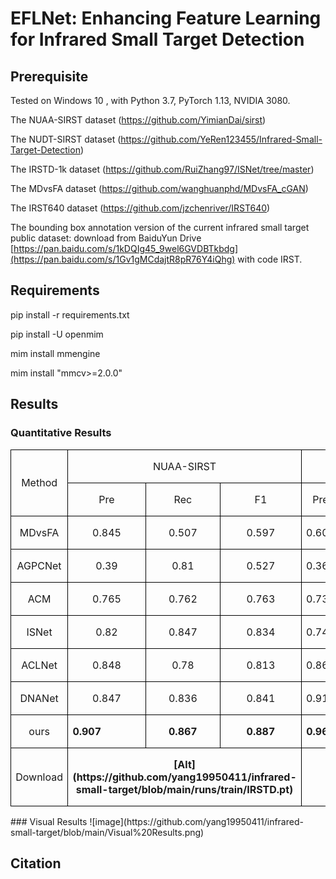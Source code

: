 # EFLNet: Enhancing Feature Learning for Infrared Small Target Detection
## Prerequisite

Tested on Windows 10 , with Python 3.7, PyTorch 1.13, NVIDIA 3080.

The NUAA-SIRST dataset (https://github.com/YimianDai/sirst)

The NUDT-SIRST dataset (https://github.com/YeRen123455/Infrared-Small-Target-Detection)

The IRSTD-1k dataset (https://github.com/RuiZhang97/ISNet/tree/master)

The MDvsFA dataset (https://github.com/wanghuanphd/MDvsFA_cGAN)

The IRST640 dataset (https://github.com/jzchenriver/IRST640)

The bounding box annotation version of the current infrared small target public dataset: download from  BaiduYun Drive [https://pan.baidu.com/s/1kDQIg45_9wel6GVDBTkbdg](https://pan.baidu.com/s/1Gv1gMCdajtR8pR76Y4iQhg) with code IRST.

## Requirements
  pip install -r requirements.txt
 
  pip install -U openmim
  
  mim install mmengine
  
  mim install "mmcv>=2.0.0"

## Results 
### Quantitative Results
<table class="MsoTableGrid" border="1" cellspacing="0" cellpadding="0" style="border-collapse:collapse;border:none;mso-border-alt:solid windowtext .5pt;
 mso-yfti-tbllook:1184;mso-padding-alt:0cm 5.4pt 0cm 5.4pt">
 <tbody><tr style="mso-yfti-irow:0;mso-yfti-firstrow:yes">
  <td width="81" rowspan="2" style="width:60.65pt;border:solid windowtext 1.0pt;
  mso-border-alt:solid windowtext .5pt;padding:0cm 5.4pt 0cm 5.4pt">
  <p class="MsoNormal" align="center" style="text-align:center"><span lang="EN-US">Method<o:p></o:p></span></p>
  </td>
  <td width="158" colspan="3" style="width:118.2pt;border:solid windowtext 1.0pt;
  border-left:none;mso-border-left-alt:solid windowtext .5pt;mso-border-alt:
  solid windowtext .5pt;padding:0cm 5.4pt 0cm 5.4pt">
  <p class="MsoNormal" align="center" style="text-align:center"><span lang="EN-US">NUAA-SIRST<o:p></o:p></span></p>
  </td>
  <td width="158" colspan="3" style="width:118.35pt;border:solid windowtext 1.0pt;
  border-left:none;mso-border-left-alt:solid windowtext .5pt;mso-border-alt:
  solid windowtext .5pt;padding:0cm 5.4pt 0cm 5.4pt">
  <p class="MsoNormal" align="center" style="text-align:center"><span lang="EN-US">NUDT-SIRST<o:p></o:p></span></p>
  </td>
  <td width="157" colspan="3" style="width:117.6pt;border:solid windowtext 1.0pt;
  border-left:none;mso-border-left-alt:solid windowtext .5pt;mso-border-alt:
  solid windowtext .5pt;padding:0cm 5.4pt 0cm 5.4pt">
  <p class="MsoNormal" align="center" style="text-align:center"><span lang="EN-US">IRSTD-1k<o:p></o:p></span></p>
  </td>
 </tr>
 <tr style="mso-yfti-irow:1">
  <td width="53" style="width:39.4pt;border-top:none;border-left:none;border-bottom:
  solid windowtext 1.0pt;border-right:solid windowtext 1.0pt;mso-border-top-alt:
  solid windowtext .5pt;mso-border-left-alt:solid windowtext .5pt;mso-border-alt:
  solid windowtext .5pt;padding:0cm 5.4pt 0cm 5.4pt">
  <p class="MsoNormal" align="center" style="text-align:center"><span lang="EN-US">Pre<o:p></o:p></span></p>
  </td>
  <td width="50" style="width:37.2pt;border-top:none;border-left:none;border-bottom:
  solid windowtext 1.0pt;border-right:solid windowtext 1.0pt;mso-border-top-alt:
  solid windowtext .5pt;mso-border-left-alt:solid windowtext .5pt;mso-border-alt:
  solid windowtext .5pt;padding:0cm 5.4pt 0cm 5.4pt">
  <p class="MsoNormal" align="center" style="text-align:center"><span lang="EN-US">Rec<o:p></o:p></span></p>
  </td>
  <td width="55" style="width:41.6pt;border-top:none;border-left:none;border-bottom:
  solid windowtext 1.0pt;border-right:solid windowtext 1.0pt;mso-border-top-alt:
  solid windowtext .5pt;mso-border-left-alt:solid windowtext .5pt;mso-border-alt:
  solid windowtext .5pt;padding:0cm 5.4pt 0cm 5.4pt">
  <p class="MsoNormal" align="center" style="text-align:center"><span lang="EN-US">F1<o:p></o:p></span></p>
  </td>
  <td width="53" style="width:39.45pt;border-top:none;border-left:none;
  border-bottom:solid windowtext 1.0pt;border-right:solid windowtext 1.0pt;
  mso-border-top-alt:solid windowtext .5pt;mso-border-left-alt:solid windowtext .5pt;
  mso-border-alt:solid windowtext .5pt;padding:0cm 5.4pt 0cm 5.4pt">
  <p class="MsoNormal" align="center" style="text-align:center"><span lang="EN-US">Pre<o:p></o:p></span></p>
  </td>
  <td width="53" style="width:39.45pt;border-top:none;border-left:none;
  border-bottom:solid windowtext 1.0pt;border-right:solid windowtext 1.0pt;
  mso-border-top-alt:solid windowtext .5pt;mso-border-left-alt:solid windowtext .5pt;
  mso-border-alt:solid windowtext .5pt;padding:0cm 5.4pt 0cm 5.4pt">
  <p class="MsoNormal" align="center" style="text-align:center"><span lang="EN-US">Rec<o:p></o:p></span></p>
  </td>
  <td width="53" style="width:39.45pt;border-top:none;border-left:none;
  border-bottom:solid windowtext 1.0pt;border-right:solid windowtext 1.0pt;
  mso-border-top-alt:solid windowtext .5pt;mso-border-left-alt:solid windowtext .5pt;
  mso-border-alt:solid windowtext .5pt;padding:0cm 5.4pt 0cm 5.4pt">
  <p class="MsoNormal" align="center" style="text-align:center"><span lang="EN-US">F1<o:p></o:p></span></p>
  </td>
  <td width="53" style="width:39.45pt;border-top:none;border-left:none;
  border-bottom:solid windowtext 1.0pt;border-right:solid windowtext 1.0pt;
  mso-border-top-alt:solid windowtext .5pt;mso-border-left-alt:solid windowtext .5pt;
  mso-border-alt:solid windowtext .5pt;padding:0cm 5.4pt 0cm 5.4pt">
  <p class="MsoNormal" align="center" style="text-align:center"><span lang="EN-US">Pre<o:p></o:p></span></p>
  </td>
  <td width="53" style="width:39.45pt;border-top:none;border-left:none;
  border-bottom:solid windowtext 1.0pt;border-right:solid windowtext 1.0pt;
  mso-border-top-alt:solid windowtext .5pt;mso-border-left-alt:solid windowtext .5pt;
  mso-border-alt:solid windowtext .5pt;padding:0cm 5.4pt 0cm 5.4pt">
  <p class="MsoNormal" align="center" style="text-align:center"><span lang="EN-US">Rec<o:p></o:p></span></p>
  </td>
  <td width="52" style="width:38.7pt;border-top:none;border-left:none;border-bottom:
  solid windowtext 1.0pt;border-right:solid windowtext 1.0pt;mso-border-top-alt:
  solid windowtext .5pt;mso-border-left-alt:solid windowtext .5pt;mso-border-alt:
  solid windowtext .5pt;padding:0cm 5.4pt 0cm 5.4pt">
  <p class="MsoNormal" align="center" style="text-align:center"><span lang="EN-US">F1<o:p></o:p></span></p>
  </td>
 </tr>
 <tr style="mso-yfti-irow:2">
  <td width="81" style="width:60.65pt;border:solid windowtext 1.0pt;border-top:
  none;mso-border-top-alt:solid windowtext .5pt;mso-border-alt:solid windowtext .5pt;
  padding:0cm 5.4pt 0cm 5.4pt">
  <p class="MsoNormal" align="center" style="text-align:center"><span class="SpellE"><span lang="EN-US">MDvsFA</span></span><span lang="EN-US"><o:p></o:p></span></p>
  </td>
  <td width="53" valign="top" style="width:39.4pt;border-top:none;border-left:none;
  border-bottom:solid windowtext 1.0pt;border-right:solid windowtext 1.0pt;
  mso-border-top-alt:solid windowtext .5pt;mso-border-left-alt:solid windowtext .5pt;
  mso-border-alt:solid windowtext .5pt;padding:0cm 5.4pt 0cm 5.4pt">
  <p class="MsoNormal" align="center" style="text-align:center"><span lang="EN-US">0.845<o:p></o:p></span></p>
  </td>
  <td width="50" valign="top" style="width:37.2pt;border-top:none;border-left:none;
  border-bottom:solid windowtext 1.0pt;border-right:solid windowtext 1.0pt;
  mso-border-top-alt:solid windowtext .5pt;mso-border-left-alt:solid windowtext .5pt;
  mso-border-alt:solid windowtext .5pt;padding:0cm 5.4pt 0cm 5.4pt">
  <p class="MsoNormal" align="center" style="text-align:center"><span lang="EN-US">0.507<o:p></o:p></span></p>
  </td>
  <td width="55" valign="top" style="width:41.6pt;border-top:none;border-left:none;
  border-bottom:solid windowtext 1.0pt;border-right:solid windowtext 1.0pt;
  mso-border-top-alt:solid windowtext .5pt;mso-border-left-alt:solid windowtext .5pt;
  mso-border-alt:solid windowtext .5pt;padding:0cm 5.4pt 0cm 5.4pt">
  <p class="MsoNormal" align="center" style="text-align:center"><span lang="EN-US">0.597<o:p></o:p></span></p>
  </td>
  <td width="53" valign="top" style="width:39.45pt;border-top:none;border-left:
  none;border-bottom:solid windowtext 1.0pt;border-right:solid windowtext 1.0pt;
  mso-border-top-alt:solid windowtext .5pt;mso-border-left-alt:solid windowtext .5pt;
  mso-border-alt:solid windowtext .5pt;padding:0cm 5.4pt 0cm 5.4pt">
  <p class="MsoNormal" align="center" style="text-align:center"><span lang="EN-US">0.608<o:p></o:p></span></p>
  </td>
  <td width="53" valign="top" style="width:39.45pt;border-top:none;border-left:
  none;border-bottom:solid windowtext 1.0pt;border-right:solid windowtext 1.0pt;
  mso-border-top-alt:solid windowtext .5pt;mso-border-left-alt:solid windowtext .5pt;
  mso-border-alt:solid windowtext .5pt;padding:0cm 5.4pt 0cm 5.4pt">
  <p class="MsoNormal" align="center" style="text-align:center"><span lang="EN-US">0.192<o:p></o:p></span></p>
  </td>
  <td width="53" valign="top" style="width:39.45pt;border-top:none;border-left:
  none;border-bottom:solid windowtext 1.0pt;border-right:solid windowtext 1.0pt;
  mso-border-top-alt:solid windowtext .5pt;mso-border-left-alt:solid windowtext .5pt;
  mso-border-alt:solid windowtext .5pt;padding:0cm 5.4pt 0cm 5.4pt">
  <p class="MsoNormal" align="center" style="text-align:center"><span lang="EN-US">0.262<o:p></o:p></span></p>
  </td>
  <td width="53" valign="top" style="width:39.45pt;border-top:none;border-left:
  none;border-bottom:solid windowtext 1.0pt;border-right:solid windowtext 1.0pt;
  mso-border-top-alt:solid windowtext .5pt;mso-border-left-alt:solid windowtext .5pt;
  mso-border-alt:solid windowtext .5pt;padding:0cm 5.4pt 0cm 5.4pt">
  <p class="MsoNormal" align="center" style="text-align:center"><span lang="EN-US">0.55<o:p></o:p></span></p>
  </td>
  <td width="53" valign="top" style="width:39.45pt;border-top:none;border-left:
  none;border-bottom:solid windowtext 1.0pt;border-right:solid windowtext 1.0pt;
  mso-border-top-alt:solid windowtext .5pt;mso-border-left-alt:solid windowtext .5pt;
  mso-border-alt:solid windowtext .5pt;padding:0cm 5.4pt 0cm 5.4pt">
  <p class="MsoNormal" align="center" style="text-align:center"><span lang="EN-US">0.483<o:p></o:p></span></p>
  </td>
  <td width="52" valign="top" style="width:38.7pt;border-top:none;border-left:none;
  border-bottom:solid windowtext 1.0pt;border-right:solid windowtext 1.0pt;
  mso-border-top-alt:solid windowtext .5pt;mso-border-left-alt:solid windowtext .5pt;
  mso-border-alt:solid windowtext .5pt;padding:0cm 5.4pt 0cm 5.4pt">
  <p class="MsoNormal" align="center" style="text-align:center"><span lang="EN-US">0.475<o:p></o:p></span></p>
  </td>
 </tr>
 <tr style="mso-yfti-irow:3">
  <td width="81" valign="top" style="width:60.65pt;border:solid windowtext 1.0pt;
  border-top:none;mso-border-top-alt:solid windowtext .5pt;mso-border-alt:solid windowtext .5pt;
  padding:0cm 5.4pt 0cm 5.4pt">
  <p class="MsoNormal" align="center" style="text-align:center"><span class="SpellE"><span lang="EN-US">AGPCNet</span></span><span lang="EN-US"><o:p></o:p></span></p>
  </td>
  <td width="53" valign="top" style="width:39.4pt;border-top:none;border-left:none;
  border-bottom:solid windowtext 1.0pt;border-right:solid windowtext 1.0pt;
  mso-border-top-alt:solid windowtext .5pt;mso-border-left-alt:solid windowtext .5pt;
  mso-border-alt:solid windowtext .5pt;padding:0cm 5.4pt 0cm 5.4pt">
  <p class="MsoNormal" align="center" style="text-align:center"><span lang="EN-US">0.39<o:p></o:p></span></p>
  </td>
  <td width="50" valign="top" style="width:37.2pt;border-top:none;border-left:none;
  border-bottom:solid windowtext 1.0pt;border-right:solid windowtext 1.0pt;
  mso-border-top-alt:solid windowtext .5pt;mso-border-left-alt:solid windowtext .5pt;
  mso-border-alt:solid windowtext .5pt;padding:0cm 5.4pt 0cm 5.4pt">
  <p class="MsoNormal" align="center" style="text-align:center"><span lang="EN-US">0.81<o:p></o:p></span></p>
  </td>
  <td width="55" valign="top" style="width:41.6pt;border-top:none;border-left:none;
  border-bottom:solid windowtext 1.0pt;border-right:solid windowtext 1.0pt;
  mso-border-top-alt:solid windowtext .5pt;mso-border-left-alt:solid windowtext .5pt;
  mso-border-alt:solid windowtext .5pt;padding:0cm 5.4pt 0cm 5.4pt">
  <p class="MsoNormal" align="center" style="text-align:center"><span lang="EN-US">0.527<o:p></o:p></span></p>
  </td>
  <td width="53" valign="top" style="width:39.45pt;border-top:none;border-left:
  none;border-bottom:solid windowtext 1.0pt;border-right:solid windowtext 1.0pt;
  mso-border-top-alt:solid windowtext .5pt;mso-border-left-alt:solid windowtext .5pt;
  mso-border-alt:solid windowtext .5pt;padding:0cm 5.4pt 0cm 5.4pt">
  <p class="MsoNormal" align="center" style="text-align:center"><span lang="EN-US">0.368<o:p></o:p></span></p>
  </td>
  <td width="53" valign="top" style="width:39.45pt;border-top:none;border-left:
  none;border-bottom:solid windowtext 1.0pt;border-right:solid windowtext 1.0pt;
  mso-border-top-alt:solid windowtext .5pt;mso-border-left-alt:solid windowtext .5pt;
  mso-border-alt:solid windowtext .5pt;padding:0cm 5.4pt 0cm 5.4pt">
  <p class="MsoNormal" align="center" style="text-align:center"><span lang="EN-US">0.684<o:p></o:p></span></p>
  </td>
  <td width="53" valign="top" style="width:39.45pt;border-top:none;border-left:
  none;border-bottom:solid windowtext 1.0pt;border-right:solid windowtext 1.0pt;
  mso-border-top-alt:solid windowtext .5pt;mso-border-left-alt:solid windowtext .5pt;
  mso-border-alt:solid windowtext .5pt;padding:0cm 5.4pt 0cm 5.4pt">
  <p class="MsoNormal" align="center" style="text-align:center"><span lang="EN-US">0.479<o:p></o:p></span></p>
  </td>
  <td width="53" valign="top" style="width:39.45pt;border-top:none;border-left:
  none;border-bottom:solid windowtext 1.0pt;border-right:solid windowtext 1.0pt;
  mso-border-top-alt:solid windowtext .5pt;mso-border-left-alt:solid windowtext .5pt;
  mso-border-alt:solid windowtext .5pt;padding:0cm 5.4pt 0cm 5.4pt">
  <p class="MsoNormal" align="center" style="text-align:center"><span lang="EN-US">0.415<o:p></o:p></span></p>
  </td>
  <td width="53" valign="top" style="width:39.45pt;border-top:none;border-left:
  none;border-bottom:solid windowtext 1.0pt;border-right:solid windowtext 1.0pt;
  mso-border-top-alt:solid windowtext .5pt;mso-border-left-alt:solid windowtext .5pt;
  mso-border-alt:solid windowtext .5pt;padding:0cm 5.4pt 0cm 5.4pt">
  <p class="MsoNormal" align="center" style="text-align:center"><span lang="EN-US">0.47<o:p></o:p></span></p>
  </td>
  <td width="52" valign="top" style="width:38.7pt;border-top:none;border-left:none;
  border-bottom:solid windowtext 1.0pt;border-right:solid windowtext 1.0pt;
  mso-border-top-alt:solid windowtext .5pt;mso-border-left-alt:solid windowtext .5pt;
  mso-border-alt:solid windowtext .5pt;padding:0cm 5.4pt 0cm 5.4pt">
  <p class="MsoNormal" align="center" style="text-align:center"><span lang="EN-US">0.441<o:p></o:p></span></p>
  </td>
 </tr>
 <tr style="mso-yfti-irow:4">
  <td width="81" style="width:60.65pt;border:solid windowtext 1.0pt;border-top:
  none;mso-border-top-alt:solid windowtext .5pt;mso-border-alt:solid windowtext .5pt;
  padding:0cm 5.4pt 0cm 5.4pt">
  <p class="MsoNormal" align="center" style="text-align:center"><span lang="EN-US">ACM<o:p></o:p></span></p>
  </td>
  <td width="53" valign="top" style="width:39.4pt;border-top:none;border-left:none;
  border-bottom:solid windowtext 1.0pt;border-right:solid windowtext 1.0pt;
  mso-border-top-alt:solid windowtext .5pt;mso-border-left-alt:solid windowtext .5pt;
  mso-border-alt:solid windowtext .5pt;padding:0cm 5.4pt 0cm 5.4pt">
  <p class="MsoNormal" align="center" style="text-align:center"><span lang="EN-US">0.765<o:p></o:p></span></p>
  </td>
  <td width="50" valign="top" style="width:37.2pt;border-top:none;border-left:none;
  border-bottom:solid windowtext 1.0pt;border-right:solid windowtext 1.0pt;
  mso-border-top-alt:solid windowtext .5pt;mso-border-left-alt:solid windowtext .5pt;
  mso-border-alt:solid windowtext .5pt;padding:0cm 5.4pt 0cm 5.4pt">
  <p class="MsoNormal" align="center" style="text-align:center"><span lang="EN-US">0.762<o:p></o:p></span></p>
  </td>
  <td width="55" valign="top" style="width:41.6pt;border-top:none;border-left:none;
  border-bottom:solid windowtext 1.0pt;border-right:solid windowtext 1.0pt;
  mso-border-top-alt:solid windowtext .5pt;mso-border-left-alt:solid windowtext .5pt;
  mso-border-alt:solid windowtext .5pt;padding:0cm 5.4pt 0cm 5.4pt">
  <p class="MsoNormal" align="center" style="text-align:center"><span lang="EN-US">0.763<o:p></o:p></span></p>
  </td>
  <td width="53" valign="top" style="width:39.45pt;border-top:none;border-left:
  none;border-bottom:solid windowtext 1.0pt;border-right:solid windowtext 1.0pt;
  mso-border-top-alt:solid windowtext .5pt;mso-border-left-alt:solid windowtext .5pt;
  mso-border-alt:solid windowtext .5pt;padding:0cm 5.4pt 0cm 5.4pt">
  <p class="MsoNormal" align="center" style="text-align:center"><span lang="EN-US">0.732<o:p></o:p></span></p>
  </td>
  <td width="53" valign="top" style="width:39.45pt;border-top:none;border-left:
  none;border-bottom:solid windowtext 1.0pt;border-right:solid windowtext 1.0pt;
  mso-border-top-alt:solid windowtext .5pt;mso-border-left-alt:solid windowtext .5pt;
  mso-border-alt:solid windowtext .5pt;padding:0cm 5.4pt 0cm 5.4pt">
  <p class="MsoNormal" align="center" style="text-align:center"><span lang="EN-US">0.745<o:p></o:p></span></p>
  </td>
  <td width="53" valign="top" style="width:39.45pt;border-top:none;border-left:
  none;border-bottom:solid windowtext 1.0pt;border-right:solid windowtext 1.0pt;
  mso-border-top-alt:solid windowtext .5pt;mso-border-left-alt:solid windowtext .5pt;
  mso-border-alt:solid windowtext .5pt;padding:0cm 5.4pt 0cm 5.4pt">
  <p class="MsoNormal" align="center" style="text-align:center"><span lang="EN-US">0.738<o:p></o:p></span></p>
  </td>
  <td width="53" valign="top" style="width:39.45pt;border-top:none;border-left:
  none;border-bottom:solid windowtext 1.0pt;border-right:solid windowtext 1.0pt;
  mso-border-top-alt:solid windowtext .5pt;mso-border-left-alt:solid windowtext .5pt;
  mso-border-alt:solid windowtext .5pt;padding:0cm 5.4pt 0cm 5.4pt">
  <p class="MsoNormal" align="center" style="text-align:center"><span lang="EN-US">0.679<o:p></o:p></span></p>
  </td>
  <td width="53" valign="top" style="width:39.45pt;border-top:none;border-left:
  none;border-bottom:solid windowtext 1.0pt;border-right:solid windowtext 1.0pt;
  mso-border-top-alt:solid windowtext .5pt;mso-border-left-alt:solid windowtext .5pt;
  mso-border-alt:solid windowtext .5pt;padding:0cm 5.4pt 0cm 5.4pt">
  <p class="MsoNormal" align="center" style="text-align:center"><span lang="EN-US">0.605<o:p></o:p></span></p>
  </td>
  <td width="52" valign="top" style="width:38.7pt;border-top:none;border-left:none;
  border-bottom:solid windowtext 1.0pt;border-right:solid windowtext 1.0pt;
  mso-border-top-alt:solid windowtext .5pt;mso-border-left-alt:solid windowtext .5pt;
  mso-border-alt:solid windowtext .5pt;padding:0cm 5.4pt 0cm 5.4pt">
  <p class="MsoNormal" align="center" style="text-align:center"><span lang="EN-US">0.64<o:p></o:p></span></p>
  </td>
 </tr>
 <tr style="mso-yfti-irow:5">
  <td width="81" style="width:60.65pt;border:solid windowtext 1.0pt;border-top:
  none;mso-border-top-alt:solid windowtext .5pt;mso-border-alt:solid windowtext .5pt;
  padding:0cm 5.4pt 0cm 5.4pt">
  <p class="MsoNormal" align="center" style="text-align:center"><span class="SpellE"><span lang="EN-US">ISNet</span></span><span lang="EN-US"><o:p></o:p></span></p>
  </td>
  <td width="53" valign="top" style="width:39.4pt;border-top:none;border-left:none;
  border-bottom:solid windowtext 1.0pt;border-right:solid windowtext 1.0pt;
  mso-border-top-alt:solid windowtext .5pt;mso-border-left-alt:solid windowtext .5pt;
  mso-border-alt:solid windowtext .5pt;padding:0cm 5.4pt 0cm 5.4pt">
  <p class="MsoNormal" align="center" style="text-align:center"><span lang="EN-US">0.82</span><span lang="EN-US" style="font-size:12.0pt;mso-bidi-font-family:&quot;Times New Roman&quot;"><o:p></o:p></span></p>
  </td>
  <td width="50" valign="top" style="width:37.2pt;border-top:none;border-left:none;
  border-bottom:solid windowtext 1.0pt;border-right:solid windowtext 1.0pt;
  mso-border-top-alt:solid windowtext .5pt;mso-border-left-alt:solid windowtext .5pt;
  mso-border-alt:solid windowtext .5pt;padding:0cm 5.4pt 0cm 5.4pt">
  <p class="MsoNormal" align="center" style="text-align:center"><span lang="EN-US">0.847</span><span lang="EN-US" style="font-size:12.0pt;mso-bidi-font-family:&quot;Times New Roman&quot;"><o:p></o:p></span></p>
  </td>
  <td width="55" valign="top" style="width:41.6pt;border-top:none;border-left:none;
  border-bottom:solid windowtext 1.0pt;border-right:solid windowtext 1.0pt;
  mso-border-top-alt:solid windowtext .5pt;mso-border-left-alt:solid windowtext .5pt;
  mso-border-alt:solid windowtext .5pt;padding:0cm 5.4pt 0cm 5.4pt">
  <p class="MsoNormal" align="center" style="text-align:center"><span lang="EN-US">0.834</span><span lang="EN-US" style="font-size:12.0pt;mso-bidi-font-family:&quot;Times New Roman&quot;"><o:p></o:p></span></p>
  </td>
  <td width="53" valign="top" style="width:39.45pt;border-top:none;border-left:
  none;border-bottom:solid windowtext 1.0pt;border-right:solid windowtext 1.0pt;
  mso-border-top-alt:solid windowtext .5pt;mso-border-left-alt:solid windowtext .5pt;
  mso-border-alt:solid windowtext .5pt;padding:0cm 5.4pt 0cm 5.4pt">
  <p class="MsoNormal" align="center" style="text-align:center"><span lang="EN-US">0.742</span><span lang="EN-US" style="font-size:12.0pt;mso-bidi-font-family:&quot;Times New Roman&quot;"><o:p></o:p></span></p>
  </td>
  <td width="53" valign="top" style="width:39.45pt;border-top:none;border-left:
  none;border-bottom:solid windowtext 1.0pt;border-right:solid windowtext 1.0pt;
  mso-border-top-alt:solid windowtext .5pt;mso-border-left-alt:solid windowtext .5pt;
  mso-border-alt:solid windowtext .5pt;padding:0cm 5.4pt 0cm 5.4pt">
  <p class="MsoNormal" align="center" style="text-align:center"><span lang="EN-US">0.834</span><span lang="EN-US" style="font-size:12.0pt;mso-bidi-font-family:&quot;Times New Roman&quot;"><o:p></o:p></span></p>
  </td>
  <td width="53" valign="top" style="width:39.45pt;border-top:none;border-left:
  none;border-bottom:solid windowtext 1.0pt;border-right:solid windowtext 1.0pt;
  mso-border-top-alt:solid windowtext .5pt;mso-border-left-alt:solid windowtext .5pt;
  mso-border-alt:solid windowtext .5pt;padding:0cm 5.4pt 0cm 5.4pt">
  <p class="MsoNormal" align="center" style="text-align:center"><span lang="EN-US">0.785</span><span lang="EN-US" style="font-size:12.0pt;mso-bidi-font-family:&quot;Times New Roman&quot;"><o:p></o:p></span></p>
  </td>
  <td width="53" valign="top" style="width:39.45pt;border-top:none;border-left:
  none;border-bottom:solid windowtext 1.0pt;border-right:solid windowtext 1.0pt;
  mso-border-top-alt:solid windowtext .5pt;mso-border-left-alt:solid windowtext .5pt;
  mso-border-alt:solid windowtext .5pt;padding:0cm 5.4pt 0cm 5.4pt">
  <p class="MsoNormal" align="center" style="text-align:center"><span lang="EN-US">0.718</span><span lang="EN-US" style="font-size:12.0pt;mso-bidi-font-family:&quot;Times New Roman&quot;"><o:p></o:p></span></p>
  </td>
  <td width="53" valign="top" style="width:39.45pt;border-top:none;border-left:
  none;border-bottom:solid windowtext 1.0pt;border-right:solid windowtext 1.0pt;
  mso-border-top-alt:solid windowtext .5pt;mso-border-left-alt:solid windowtext .5pt;
  mso-border-alt:solid windowtext .5pt;padding:0cm 5.4pt 0cm 5.4pt">
  <p class="MsoNormal" align="center" style="text-align:center"><span lang="EN-US">0.741</span><span lang="EN-US" style="font-size:12.0pt;mso-bidi-font-family:&quot;Times New Roman&quot;"><o:p></o:p></span></p>
  </td>
  <td width="52" valign="top" style="width:38.7pt;border-top:none;border-left:none;
  border-bottom:solid windowtext 1.0pt;border-right:solid windowtext 1.0pt;
  mso-border-top-alt:solid windowtext .5pt;mso-border-left-alt:solid windowtext .5pt;
  mso-border-alt:solid windowtext .5pt;padding:0cm 5.4pt 0cm 5.4pt">
  <p class="MsoNormal" align="center" style="text-align:center"><span lang="EN-US">0.729</span><span lang="EN-US" style="font-size:12.0pt;mso-bidi-font-family:&quot;Times New Roman&quot;"><o:p></o:p></span></p>
  </td>
 </tr>
 <tr style="mso-yfti-irow:6">
  <td width="81" style="width:60.65pt;border:solid windowtext 1.0pt;border-top:
  none;mso-border-top-alt:solid windowtext .5pt;mso-border-alt:solid windowtext .5pt;
  padding:0cm 5.4pt 0cm 5.4pt">
  <p class="MsoNormal" align="center" style="text-align:center"><span class="SpellE"><span lang="EN-US">ACLNet</span></span><span lang="EN-US"><o:p></o:p></span></p>
  </td>
  <td width="53" valign="top" style="width:39.4pt;border-top:none;border-left:none;
  border-bottom:solid windowtext 1.0pt;border-right:solid windowtext 1.0pt;
  mso-border-top-alt:solid windowtext .5pt;mso-border-left-alt:solid windowtext .5pt;
  mso-border-alt:solid windowtext .5pt;padding:0cm 5.4pt 0cm 5.4pt">
  <p class="MsoNormal" align="center" style="text-align:center"><span lang="EN-US">0.848</span><span lang="EN-US" style="font-size:12.0pt;mso-bidi-font-family:&quot;Times New Roman&quot;"><o:p></o:p></span></p>
  </td>
  <td width="50" valign="top" style="width:37.2pt;border-top:none;border-left:none;
  border-bottom:solid windowtext 1.0pt;border-right:solid windowtext 1.0pt;
  mso-border-top-alt:solid windowtext .5pt;mso-border-left-alt:solid windowtext .5pt;
  mso-border-alt:solid windowtext .5pt;padding:0cm 5.4pt 0cm 5.4pt">
  <p class="MsoNormal" align="center" style="text-align:center"><span lang="EN-US">0.78</span><span lang="EN-US" style="font-size:12.0pt;mso-bidi-font-family:&quot;Times New Roman&quot;"><o:p></o:p></span></p>
  </td>
  <td width="55" valign="top" style="width:41.6pt;border-top:none;border-left:none;
  border-bottom:solid windowtext 1.0pt;border-right:solid windowtext 1.0pt;
  mso-border-top-alt:solid windowtext .5pt;mso-border-left-alt:solid windowtext .5pt;
  mso-border-alt:solid windowtext .5pt;padding:0cm 5.4pt 0cm 5.4pt">
  <p class="MsoNormal" align="center" style="text-align:center"><span lang="EN-US">0.813</span><span lang="EN-US" style="font-size:12.0pt;mso-bidi-font-family:&quot;Times New Roman&quot;"><o:p></o:p></span></p>
  </td>
  <td width="53" valign="top" style="width:39.45pt;border-top:none;border-left:
  none;border-bottom:solid windowtext 1.0pt;border-right:solid windowtext 1.0pt;
  mso-border-top-alt:solid windowtext .5pt;mso-border-left-alt:solid windowtext .5pt;
  mso-border-alt:solid windowtext .5pt;padding:0cm 5.4pt 0cm 5.4pt">
  <p class="MsoNormal" align="center" style="text-align:center"><span lang="EN-US">0.868</span><span lang="EN-US" style="font-size:12.0pt;mso-bidi-font-family:&quot;Times New Roman&quot;"><o:p></o:p></span></p>
  </td>
  <td width="53" valign="top" style="width:39.45pt;border-top:none;border-left:
  none;border-bottom:solid windowtext 1.0pt;border-right:solid windowtext 1.0pt;
  mso-border-top-alt:solid windowtext .5pt;mso-border-left-alt:solid windowtext .5pt;
  mso-border-alt:solid windowtext .5pt;padding:0cm 5.4pt 0cm 5.4pt">
  <p class="MsoNormal" align="center" style="text-align:center"><span lang="EN-US">0.772</span><span lang="EN-US" style="font-size:12.0pt;mso-bidi-font-family:&quot;Times New Roman&quot;"><o:p></o:p></span></p>
  </td>
  <td width="53" valign="top" style="width:39.45pt;border-top:none;border-left:
  none;border-bottom:solid windowtext 1.0pt;border-right:solid windowtext 1.0pt;
  mso-border-top-alt:solid windowtext .5pt;mso-border-left-alt:solid windowtext .5pt;
  mso-border-alt:solid windowtext .5pt;padding:0cm 5.4pt 0cm 5.4pt">
  <p class="MsoNormal" align="center" style="text-align:center"><span lang="EN-US">0.817</span><span lang="EN-US" style="font-size:12.0pt;mso-bidi-font-family:&quot;Times New Roman&quot;"><o:p></o:p></span></p>
  </td>
  <td width="53" valign="top" style="width:39.45pt;border-top:none;border-left:
  none;border-bottom:solid windowtext 1.0pt;border-right:solid windowtext 1.0pt;
  mso-border-top-alt:solid windowtext .5pt;mso-border-left-alt:solid windowtext .5pt;
  mso-border-alt:solid windowtext .5pt;padding:0cm 5.4pt 0cm 5.4pt">
  <p class="MsoNormal" align="center" style="text-align:center"><span lang="EN-US">0.843</span><span lang="EN-US" style="font-size:12.0pt;mso-bidi-font-family:&quot;Times New Roman&quot;"><o:p></o:p></span></p>
  </td>
  <td width="53" valign="top" style="width:39.45pt;border-top:none;border-left:
  none;border-bottom:solid windowtext 1.0pt;border-right:solid windowtext 1.0pt;
  mso-border-top-alt:solid windowtext .5pt;mso-border-left-alt:solid windowtext .5pt;
  mso-border-alt:solid windowtext .5pt;padding:0cm 5.4pt 0cm 5.4pt">
  <p class="MsoNormal" align="center" style="text-align:center"><span lang="EN-US">0.656</span><span lang="EN-US" style="font-size:12.0pt;mso-bidi-font-family:&quot;Times New Roman&quot;"><o:p></o:p></span></p>
  </td>
  <td width="52" valign="top" style="width:38.7pt;border-top:none;border-left:none;
  border-bottom:solid windowtext 1.0pt;border-right:solid windowtext 1.0pt;
  mso-border-top-alt:solid windowtext .5pt;mso-border-left-alt:solid windowtext .5pt;
  mso-border-alt:solid windowtext .5pt;padding:0cm 5.4pt 0cm 5.4pt">
  <p class="MsoNormal" align="center" style="text-align:center"><span lang="EN-US">0.738</span><span lang="EN-US" style="font-size:12.0pt;mso-bidi-font-family:&quot;Times New Roman&quot;"><o:p></o:p></span></p>
  </td>
 </tr>
 <tr style="mso-yfti-irow:7">
  <td width="81" style="width:60.65pt;border:solid windowtext 1.0pt;border-top:
  none;mso-border-top-alt:solid windowtext .5pt;mso-border-alt:solid windowtext .5pt;
  padding:0cm 5.4pt 0cm 5.4pt">
  <p class="MsoNormal" align="center" style="text-align:center"><span class="SpellE"><span lang="EN-US">DNANet</span></span><span lang="EN-US"><o:p></o:p></span></p>
  </td>
  <td width="53" valign="top" style="width:39.4pt;border-top:none;border-left:none;
  border-bottom:solid windowtext 1.0pt;border-right:solid windowtext 1.0pt;
  mso-border-top-alt:solid windowtext .5pt;mso-border-left-alt:solid windowtext .5pt;
  mso-border-alt:solid windowtext .5pt;padding:0cm 5.4pt 0cm 5.4pt">
  <p class="MsoNormal" align="center" style="text-align:center"><span lang="EN-US">0.847</span><span lang="EN-US" style="font-size:12.0pt;mso-bidi-font-family:&quot;Times New Roman&quot;"><o:p></o:p></span></p>
  </td>
  <td width="50" valign="top" style="width:37.2pt;border-top:none;border-left:none;
  border-bottom:solid windowtext 1.0pt;border-right:solid windowtext 1.0pt;
  mso-border-top-alt:solid windowtext .5pt;mso-border-left-alt:solid windowtext .5pt;
  mso-border-alt:solid windowtext .5pt;padding:0cm 5.4pt 0cm 5.4pt">
  <p class="MsoNormal" align="center" style="text-align:center"><span lang="EN-US">0.836</span><span lang="EN-US" style="font-size:12.0pt;mso-bidi-font-family:&quot;Times New Roman&quot;"><o:p></o:p></span></p>
  </td>
  <td width="55" valign="top" style="width:41.6pt;border-top:none;border-left:none;
  border-bottom:solid windowtext 1.0pt;border-right:solid windowtext 1.0pt;
  mso-border-top-alt:solid windowtext .5pt;mso-border-left-alt:solid windowtext .5pt;
  mso-border-alt:solid windowtext .5pt;padding:0cm 5.4pt 0cm 5.4pt">
  <p class="MsoNormal" align="center" style="text-align:center"><span lang="EN-US">0.841</span><span lang="EN-US" style="font-size:12.0pt;mso-bidi-font-family:&quot;Times New Roman&quot;"><o:p></o:p></span></p>
  </td>
  <td width="53" valign="top" style="width:39.45pt;border-top:none;border-left:
  none;border-bottom:solid windowtext 1.0pt;border-right:solid windowtext 1.0pt;
  mso-border-top-alt:solid windowtext .5pt;mso-border-left-alt:solid windowtext .5pt;
  mso-border-alt:solid windowtext .5pt;padding:0cm 5.4pt 0cm 5.4pt">
  <p class="MsoNormal" align="center" style="text-align:center"><span lang="EN-US">0.914</span><span lang="EN-US" style="font-size:12.0pt;mso-bidi-font-family:&quot;Times New Roman&quot;"><o:p></o:p></span></p>
  </td>
  <td width="53" valign="top" style="width:39.45pt;border-top:none;border-left:
  none;border-bottom:solid windowtext 1.0pt;border-right:solid windowtext 1.0pt;
  mso-border-top-alt:solid windowtext .5pt;mso-border-left-alt:solid windowtext .5pt;
  mso-border-alt:solid windowtext .5pt;padding:0cm 5.4pt 0cm 5.4pt">
  <p class="MsoNormal" align="center" style="text-align:center"><span lang="EN-US">0.889</span><span lang="EN-US" style="font-size:12.0pt;mso-bidi-font-family:&quot;Times New Roman&quot;"><o:p></o:p></span></p>
  </td>
  <td width="53" valign="top" style="width:39.45pt;border-top:none;border-left:
  none;border-bottom:solid windowtext 1.0pt;border-right:solid windowtext 1.0pt;
  mso-border-top-alt:solid windowtext .5pt;mso-border-left-alt:solid windowtext .5pt;
  mso-border-alt:solid windowtext .5pt;padding:0cm 5.4pt 0cm 5.4pt">
  <p class="MsoNormal" align="center" style="text-align:center"><span lang="EN-US">0.901</span><span lang="EN-US" style="font-size:12.0pt;mso-bidi-font-family:&quot;Times New Roman&quot;"><o:p></o:p></span></p>
  </td>
  <td width="53" valign="top" style="width:39.45pt;border-top:none;border-left:
  none;border-bottom:solid windowtext 1.0pt;border-right:solid windowtext 1.0pt;
  mso-border-top-alt:solid windowtext .5pt;mso-border-left-alt:solid windowtext .5pt;
  mso-border-alt:solid windowtext .5pt;padding:0cm 5.4pt 0cm 5.4pt">
  <p class="MsoNormal" align="center" style="text-align:center"><span lang="EN-US">0.768</span><span lang="EN-US" style="font-size:12.0pt;mso-bidi-font-family:&quot;Times New Roman&quot;"><o:p></o:p></span></p>
  </td>
  <td width="53" valign="top" style="width:39.45pt;border-top:none;border-left:
  none;border-bottom:solid windowtext 1.0pt;border-right:solid windowtext 1.0pt;
  mso-border-top-alt:solid windowtext .5pt;mso-border-left-alt:solid windowtext .5pt;
  mso-border-alt:solid windowtext .5pt;padding:0cm 5.4pt 0cm 5.4pt">
  <p class="MsoNormal" align="center" style="text-align:center"><span lang="EN-US">0.721</span><span lang="EN-US" style="font-size:12.0pt;mso-bidi-font-family:&quot;Times New Roman&quot;"><o:p></o:p></span></p>
  </td>
  <td width="52" valign="top" style="width:38.7pt;border-top:none;border-left:none;
  border-bottom:solid windowtext 1.0pt;border-right:solid windowtext 1.0pt;
  mso-border-top-alt:solid windowtext .5pt;mso-border-left-alt:solid windowtext .5pt;
  mso-border-alt:solid windowtext .5pt;padding:0cm 5.4pt 0cm 5.4pt">
  <p class="MsoNormal" align="center" style="text-align:center"><span lang="EN-US">0.744</span><span lang="EN-US" style="font-size:12.0pt;mso-bidi-font-family:&quot;Times New Roman&quot;"><o:p></o:p></span></p>
  </td>
 </tr>
 <tr style="mso-yfti-irow:8">
  <td width="81" style="width:60.65pt;border:solid windowtext 1.0pt;border-top:
  none;mso-border-top-alt:solid windowtext .5pt;mso-border-alt:solid windowtext .5pt;
  padding:0cm 5.4pt 0cm 5.4pt">
  <p class="MsoNormal" align="center" style="text-align:center"><span lang="EN-US">ours<o:p></o:p></span></p>
  </td>
  <td width="53" valign="top" style="width:39.4pt;border-top:none;border-left:none;
  border-bottom:solid windowtext 1.0pt;border-right:solid windowtext 1.0pt;
  mso-border-top-alt:solid windowtext .5pt;mso-border-left-alt:solid windowtext .5pt;
  mso-border-alt:solid windowtext .5pt;padding:0cm 5.4pt 0cm 5.4pt">
  <p class="MsoNormal" align="left" style="text-align:left"><b><span lang="EN-US">0.907<o:p></o:p></span></b></p>
  </td>
  <td width="50" valign="top" style="width:37.2pt;border-top:none;border-left:none;
  border-bottom:solid windowtext 1.0pt;border-right:solid windowtext 1.0pt;
  mso-border-top-alt:solid windowtext .5pt;mso-border-left-alt:solid windowtext .5pt;
  mso-border-alt:solid windowtext .5pt;padding:0cm 5.4pt 0cm 5.4pt">
  <p class="MsoNormal" align="center" style="text-align:center"><b><span lang="EN-US">0.867<o:p></o:p></span></b></p>
  </td>
  <td width="55" valign="top" style="width:41.6pt;border-top:none;border-left:none;
  border-bottom:solid windowtext 1.0pt;border-right:solid windowtext 1.0pt;
  mso-border-top-alt:solid windowtext .5pt;mso-border-left-alt:solid windowtext .5pt;
  mso-border-alt:solid windowtext .5pt;padding:0cm 5.4pt 0cm 5.4pt">
  <p class="MsoNormal" align="center" style="text-align:center"><b><span lang="EN-US">0.887<o:p></o:p></span></b></p>
  </td>
  <td width="53" valign="top" style="width:39.45pt;border-top:none;border-left:
  none;border-bottom:solid windowtext 1.0pt;border-right:solid windowtext 1.0pt;
  mso-border-top-alt:solid windowtext .5pt;mso-border-left-alt:solid windowtext .5pt;
  mso-border-alt:solid windowtext .5pt;padding:0cm 5.4pt 0cm 5.4pt">
  <p class="MsoNormal" align="center" style="text-align:center"><b><span lang="EN-US">0.965<o:p></o:p></span></b></p>
  </td>
  <td width="53" valign="top" style="width:39.45pt;border-top:none;border-left:
  none;border-bottom:solid windowtext 1.0pt;border-right:solid windowtext 1.0pt;
  mso-border-top-alt:solid windowtext .5pt;mso-border-left-alt:solid windowtext .5pt;
  mso-border-alt:solid windowtext .5pt;padding:0cm 5.4pt 0cm 5.4pt">
  <p class="MsoNormal" align="center" style="text-align:center"><b><span lang="EN-US">0.924<o:p></o:p></span></b></p>
  </td>
  <td width="53" valign="top" style="width:39.45pt;border-top:none;border-left:
  none;border-bottom:solid windowtext 1.0pt;border-right:solid windowtext 1.0pt;
  mso-border-top-alt:solid windowtext .5pt;mso-border-left-alt:solid windowtext .5pt;
  mso-border-alt:solid windowtext .5pt;padding:0cm 5.4pt 0cm 5.4pt">
  <p class="MsoNormal" align="center" style="text-align:center"><b><span lang="EN-US">0.944<o:p></o:p></span></b></p>
  </td>
  <td width="53" valign="top" style="width:39.45pt;border-top:none;border-left:
  none;border-bottom:solid windowtext 1.0pt;border-right:solid windowtext 1.0pt;
  mso-border-top-alt:solid windowtext .5pt;mso-border-left-alt:solid windowtext .5pt;
  mso-border-alt:solid windowtext .5pt;padding:0cm 5.4pt 0cm 5.4pt">
  <p class="MsoNormal" align="center" style="text-align:center"><b><span lang="EN-US">0.882<o:p></o:p></span></b></p>
  </td>
  <td width="53" valign="top" style="width:39.45pt;border-top:none;border-left:
  none;border-bottom:solid windowtext 1.0pt;border-right:solid windowtext 1.0pt;
  mso-border-top-alt:solid windowtext .5pt;mso-border-left-alt:solid windowtext .5pt;
  mso-border-alt:solid windowtext .5pt;padding:0cm 5.4pt 0cm 5.4pt">
  <p class="MsoNormal" align="center" style="text-align:center"><b><span lang="EN-US">0.807<o:p></o:p></span></b></p>
  </td>
  <td width="52" valign="top" style="width:38.7pt;border-top:none;border-left:none;
  border-bottom:solid windowtext 1.0pt;border-right:solid windowtext 1.0pt;
  mso-border-top-alt:solid windowtext .5pt;mso-border-left-alt:solid windowtext .5pt;
  mso-border-alt:solid windowtext .5pt;padding:0cm 5.4pt 0cm 5.4pt">
  <p class="MsoNormal" align="center" style="text-align:center"><span lang="EN-US">0.842<o:p></o:p></span></p>
  </td>
 </tr>
 <tr style="mso-yfti-irow:9;mso-yfti-lastrow:yes">
  <td width="81" style="width:60.65pt;border:solid windowtext 1.0pt;border-top:
  none;mso-border-top-alt:solid windowtext .5pt;mso-border-alt:solid windowtext .5pt;
  padding:0cm 5.4pt 0cm 5.4pt">
  <p class="MsoNormal" align="center" style="text-align:center"><span lang="EN-US">Download</span></p>
  </td>
  <td width="158" colspan="3" valign="top" style="width:118.2pt;border-top:none;
  border-left:none;border-bottom:solid windowtext 1.0pt;border-right:solid windowtext 1.0pt;
  mso-border-top-alt:solid windowtext .5pt;mso-border-left-alt:solid windowtext .5pt;
  mso-border-alt:solid windowtext .5pt;padding:0cm 5.4pt 0cm 5.4pt">
  <p class="MsoNormal" align="center" style="text-align:center"><b><span lang="EN-US">[Alt] (https://github.com/yang19950411/infrared-small-target/blob/main/runs/train/IRSTD.pt) <o:p></o:p></span></b></p>
  </td>
  <td width="158" colspan="3" valign="top" style="width:118.35pt;border-top:none;
  border-left:none;border-bottom:solid windowtext 1.0pt;border-right:solid windowtext 1.0pt;
  mso-border-top-alt:solid windowtext .5pt;mso-border-left-alt:solid windowtext .5pt;
  mso-border-alt:solid windowtext .5pt;padding:0cm 5.4pt 0cm 5.4pt">
  <p class="MsoNormal" align="center" style="text-align:center"><b><span lang="EN-US">Weight<o:p></o:p></span></b></p>
  </td>
  <td width="157" colspan="3" valign="top" style="width:117.6pt;border-top:none;
  border-left:none;border-bottom:solid windowtext 1.0pt;border-right:solid windowtext 1.0pt;
  mso-border-top-alt:solid windowtext .5pt;mso-border-left-alt:solid windowtext .5pt;
  mso-border-alt:solid windowtext .5pt;padding:0cm 5.4pt 0cm 5.4pt">
  <p class="MsoNormal" align="center" style="text-align:center"><b><span lang="EN-US">Weight</span></b></p>
  </td>
 </tr>
</tbody></table>
### Visual Results
![image](https://github.com/yang19950411/infrared-small-target/blob/main/Visual%20Results.png)

## Citation

